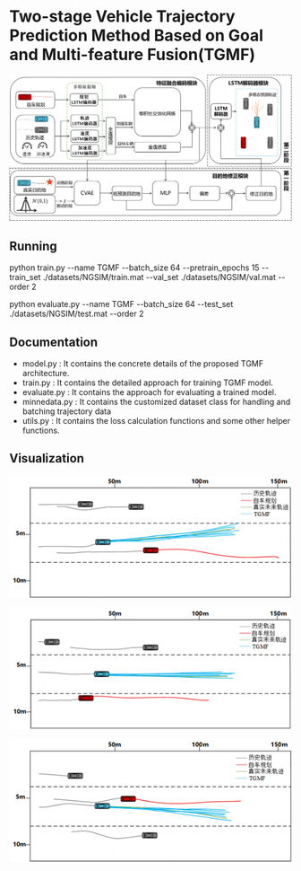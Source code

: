 # Two-stage Vehicle Trajectory Prediction Method Based on Goal and Multi-feature Fusion(TGMF)
<p align="center"><img src="fig/TGMF.png" width="600" /></p>

## Running
python train.py --name TGMF --batch_size 64 --pretrain_epochs 15  --train_set ./datasets/NGSIM/train.mat --val_set ./datasets/NGSIM/val.mat  --order 2

python evaluate.py --name TGMF --batch_size 64 --test_set ./datasets/NGSIM/test.mat --order 2


## Documentation
- model.py : It contains the concrete details of the proposed TGMF architecture.
- train.py : It contains the detailed approach for training TGMF model.
- evaluate.py : It contains the approach for evaluating a trained model.
- minnedata.py : It contains the customized dataset class for handling and batching trajectory data
- utils.py : It contains the loss calculation functions and some other helper functions.

## Visualization
<p align="center"><img src="fig/turn left.png" width="600" /></p>
<p align="center"><img src="fig/go straight.png" width="600" /></p>
<p align="center"><img src="fig/turn right.png" width="600" /></p>